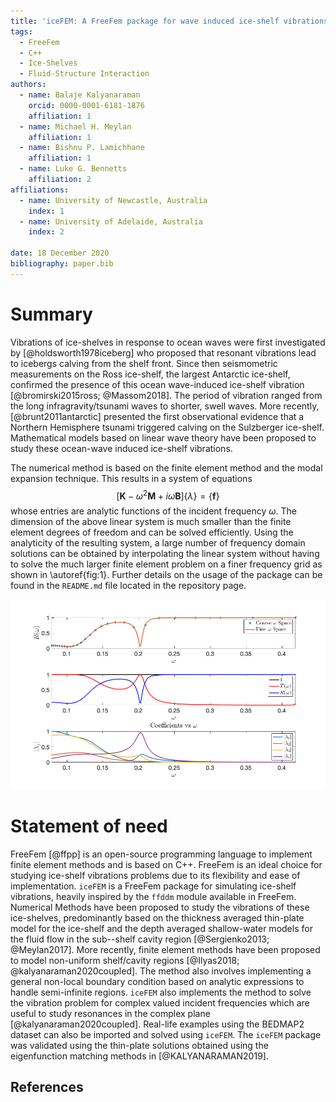 ```yaml
---
title: 'iceFEM: A FreeFem package for wave induced ice-shelf vibrations'
tags:
  - FreeFem
  - C++
  - Ice-Shelves
  - Fluid-Structure Interaction
authors:
  - name: Balaje Kalyanaraman
    orcid: 0000-0001-6181-1876
    affiliation: 1
  - name: Michael H. Meylan
    affiliation: 1
  - name: Bishnu P. Lamichhane
    affiliation: 1
  - name: Luke G. Bennetts
    affiliation: 2
affiliations:
  - name: University of Newcastle, Australia
    index: 1
  - name: University of Adelaide, Australia
    index: 2

date: 18 December 2020
bibliography: paper.bib
---
```


# Summary

Vibrations of ice-shelves in response to ocean waves were first investigated by [@holdsworth1978iceberg] who proposed that resonant vibrations lead to icebergs calving from the shelf front. Since then seismometric measurements on the Ross ice-shelf, the largest Antarctic ice-shelf, confirmed the presence of this ocean wave-induced ice-shelf vibration [@bromirski2015ross; @Massom2018]. The period of vibration ranged from the long infragravity/tsunami waves to shorter, swell waves. More recently, [@brunt2011antarctic] presented the first observational evidence that a Northern Hemisphere tsunami triggered calving on the Sulzberger ice-shelf. Mathematical models based on linear wave theory have been proposed to study these ocean-wave induced ice-shelf vibrations.

The numerical method is based on the finite element method and the modal expansion technique. This results in a system of equations
$$[\mathbf{K}-\omega^2\mathbf{M}+i\omega\mathbf{B}]\{\lambda\} = \{\mathbf{f}\}$$
whose entries are analytic functions of the incident frequency $\omega$. The dimension of the above linear system is much smaller than the finite element degrees of freedom and can be solved efficiently. Using the analyticity of the resulting system, a large number of frequency domain solutions can be obtained by interpolating the linear system without having to solve the much larger finite element problem on a finer frequency grid as shown in \autoref{fig:1}. Further details on the usage of the package can be found in the ``README.md`` file located in the repository page.

![Figure showing (Top) the value of the reflection coefficients on a coarse $\omega$-space (blue,+) and on a fine $\omega$-space (red,solid) obtained after solving the interpolated system. (Middle) The value of the reflection and transmission coefficients as a function of the incident frequency. The energy conservation result $|T|^2+|R|^2=1$ is also verified. (Bottom) Modal contribution, $|\lambda_j|$ of the various in-vacuo modes as a function of frequency. \label{fig:1}](Images/PaperImages/coeffs.png)


# Statement of need
FreeFem [@ffpp] is an open-source programming language to implement finite element methods and is based on C++. FreeFem is an ideal choice for studying ice-shelf vibrations problems due to its flexibility and ease of implementation. `iceFEM` is a FreeFem package for simulating ice-shelf vibrations, heavily inspired by the `ffddm` module available in FreeFem. Numerical Methods have been proposed to study the vibrations of these ice-shelves, predominantly based on the thickness averaged thin-plate model for the ice-shelf and the depth averaged shallow-water models for the fluid flow in the sub--shelf cavity region [@Sergienko2013; @Meylan2017]. More recently, finite element methods have been proposed to model non-uniform shelf/cavity regions [@Ilyas2018; @kalyanaraman2020coupled]. The method also involves implementing a general non-local boundary condition based on analytic expressions to handle semi-infinite regions. `iceFEM` also implements the method to solve the vibration problem for complex valued incident frequencies which are useful to study resonances in the complex plane [@kalyanaraman2020coupled]. Real-life examples using the BEDMAP2 dataset can also be imported and solved using `iceFEM`. The `iceFEM` package was validated using the thin-plate solutions obtained using the eigenfunction matching methods in [@KALYANARAMAN2019].

## References
